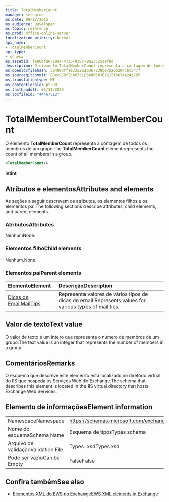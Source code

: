 ```yaml
---
title: TotalMemberCount
manager: sethgros
ms.date: 09/17/2015
ms.audience: Developer
ms.topic: reference
ms.prod: office-online-server
localization_priority: Normal
api_name:
- TotalMemberCount
api_type:
- schema
ms.assetid: fa86bfa6-10aa-4736-938c-9a23525aef8d
description: O elemento TotalMemberCount representa a contagem de todos os membros de um grupo.
ms.openlocfilehash: 3a489dff1e2352a16367238be7b20b204cbc547f
ms.sourcegitcommit: 88ec988f2bb67c1866d06b361615f3674a24e795
ms.translationtype: MT
ms.contentlocale: pt-BR
ms.lasthandoff: 05/31/2020
ms.locfileid: "44467512"
---
```

# <a name="totalmembercount"></a><span data-ttu-id="9f7b5-103">TotalMemberCount</span><span class="sxs-lookup"><span data-stu-id="9f7b5-103">TotalMemberCount</span></span>

<span data-ttu-id="9f7b5-104">O elemento **TotalMemberCount** representa a contagem de todos os membros de um grupo.</span><span class="sxs-lookup"><span data-stu-id="9f7b5-104">The **TotalMemberCount** element represents the count of all members in a group.</span></span> 
  
```XML
<TotalMemberCount/>
```

 <span data-ttu-id="9f7b5-105">**int**</span><span class="sxs-lookup"><span data-stu-id="9f7b5-105">**int**</span></span>
## <a name="attributes-and-elements"></a><span data-ttu-id="9f7b5-106">Atributos e elementos</span><span class="sxs-lookup"><span data-stu-id="9f7b5-106">Attributes and elements</span></span>

<span data-ttu-id="9f7b5-107">As seções a seguir descrevem os atributos, os elementos filhos e os elementos pai.</span><span class="sxs-lookup"><span data-stu-id="9f7b5-107">The following sections describe attributes, child elements, and parent elements.</span></span>
  
### <a name="attributes"></a><span data-ttu-id="9f7b5-108">Atributos</span><span class="sxs-lookup"><span data-stu-id="9f7b5-108">Attributes</span></span>

<span data-ttu-id="9f7b5-109">Nenhum</span><span class="sxs-lookup"><span data-stu-id="9f7b5-109">None.</span></span>
  
### <a name="child-elements"></a><span data-ttu-id="9f7b5-110">Elementos filho</span><span class="sxs-lookup"><span data-stu-id="9f7b5-110">Child elements</span></span>

<span data-ttu-id="9f7b5-111">Nenhum.</span><span class="sxs-lookup"><span data-stu-id="9f7b5-111">None.</span></span>
  
### <a name="parent-elements"></a><span data-ttu-id="9f7b5-112">Elementos pai</span><span class="sxs-lookup"><span data-stu-id="9f7b5-112">Parent elements</span></span>

|<span data-ttu-id="9f7b5-113">**Elemento**</span><span class="sxs-lookup"><span data-stu-id="9f7b5-113">**Element**</span></span>|<span data-ttu-id="9f7b5-114">**Descrição**</span><span class="sxs-lookup"><span data-stu-id="9f7b5-114">**Description**</span></span>|
|:-----|:-----|
|[<span data-ttu-id="9f7b5-115">Dicas de Email</span><span class="sxs-lookup"><span data-stu-id="9f7b5-115">MailTips</span></span>](mailtips.md) <br/> |<span data-ttu-id="9f7b5-116">Representa valores de vários tipos de dicas de email.</span><span class="sxs-lookup"><span data-stu-id="9f7b5-116">Represents values for various types of mail tips.</span></span>  <br/> |
   
## <a name="text-value"></a><span data-ttu-id="9f7b5-117">Valor de texto</span><span class="sxs-lookup"><span data-stu-id="9f7b5-117">Text value</span></span>

<span data-ttu-id="9f7b5-118">O valor de texto é um inteiro que representa o número de membros de um grupo.</span><span class="sxs-lookup"><span data-stu-id="9f7b5-118">The text value is an integer that represents the number of members in a group.</span></span>
  
## <a name="remarks"></a><span data-ttu-id="9f7b5-119">Comentários</span><span class="sxs-lookup"><span data-stu-id="9f7b5-119">Remarks</span></span>

<span data-ttu-id="9f7b5-120">O esquema que descreve este elemento está localizado no diretório virtual do IIS que hospeda os Serviços Web do Exchange.</span><span class="sxs-lookup"><span data-stu-id="9f7b5-120">The schema that describes this element is located in the IIS virtual directory that hosts Exchange Web Services.</span></span>
  
## <a name="element-information"></a><span data-ttu-id="9f7b5-121">Elemento de informações</span><span class="sxs-lookup"><span data-stu-id="9f7b5-121">Element information</span></span>

|||
|:-----|:-----|
|<span data-ttu-id="9f7b5-122">Namespace</span><span class="sxs-lookup"><span data-stu-id="9f7b5-122">Namespace</span></span>  <br/> |https://schemas.microsoft.com/exchange/services/2006/types  <br/> |
|<span data-ttu-id="9f7b5-123">Nome do esquema</span><span class="sxs-lookup"><span data-stu-id="9f7b5-123">Schema Name</span></span>  <br/> |<span data-ttu-id="9f7b5-124">Esquema de tipos</span><span class="sxs-lookup"><span data-stu-id="9f7b5-124">Types schema</span></span>  <br/> |
|<span data-ttu-id="9f7b5-125">Arquivo de validação</span><span class="sxs-lookup"><span data-stu-id="9f7b5-125">Validation File</span></span>  <br/> |<span data-ttu-id="9f7b5-126">Types. xsd</span><span class="sxs-lookup"><span data-stu-id="9f7b5-126">Types.xsd</span></span>  <br/> |
|<span data-ttu-id="9f7b5-127">Pode ser vazio</span><span class="sxs-lookup"><span data-stu-id="9f7b5-127">Can be Empty</span></span>  <br/> |<span data-ttu-id="9f7b5-128">False</span><span class="sxs-lookup"><span data-stu-id="9f7b5-128">False</span></span>  <br/> |
   
## <a name="see-also"></a><span data-ttu-id="9f7b5-129">Confira também</span><span class="sxs-lookup"><span data-stu-id="9f7b5-129">See also</span></span>



- [<span data-ttu-id="9f7b5-130">Elementos XML do EWS no Exchange</span><span class="sxs-lookup"><span data-stu-id="9f7b5-130">EWS XML elements in Exchange</span></span>](ews-xml-elements-in-exchange.md)

